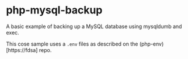 # php-mysql-backup

A basic example of backing up a MySQL database using mysqldumb and exec.

This cose sample uses a ```.env``` files as described on the (php-env)[https://fdsa] repo. 